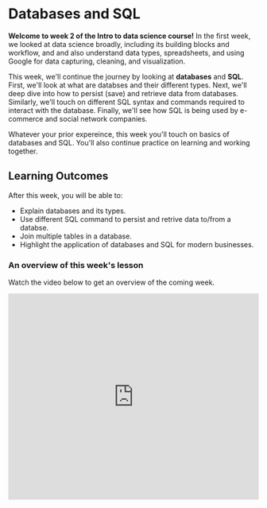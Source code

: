 # Databases and SQL

**Welcome to week 2 of the Intro to data science course!** In the first week, we looked at data science broadly, including its building blocks and workflow, and and also understand data types, spreadsheets, and using Google for data capturing, cleaning, and visualization.

This week, we'll continue the journey by looking at **databases** and **SQL**. First, we'll look at what are databses and their different types. Next, we'll deep dive into how to persist (save) and retrieve data from databases. Similarly, we'll touch on different SQL syntax and commands required to interact with the database. Finally, we'll see how SQL is being used by e-commerce and social network companies. 

Whatever your prior expereince, this week you'll touch on basics of databases and SQL. You'll also continue practice on learning and working together.


## Learning Outcomes

After this week, you will be able to:

- Explain databases and its types.
- Use different SQL command to persist and retrive data to/from a databse.
- Join multiple tables in a database.
- Highlight the application of databases and SQL for modern businesses.


### An overview of this week's lesson

<aside>

Watch the video below to get an overview of the coming week.

</aside>
<div style="position: relative; padding-bottom: 56.25%; height: 0;"><iframe width="100%" height="415" src="https://www.youtube.com/embed/1GhghjgJTuanORg0" title="Linking your CSS" frameborder="0" allow="accelerometer; autoplay; clipboard-write; encrypted-media; gyroscope; picture-in-picture" allowfullscreen></iframe></div>

